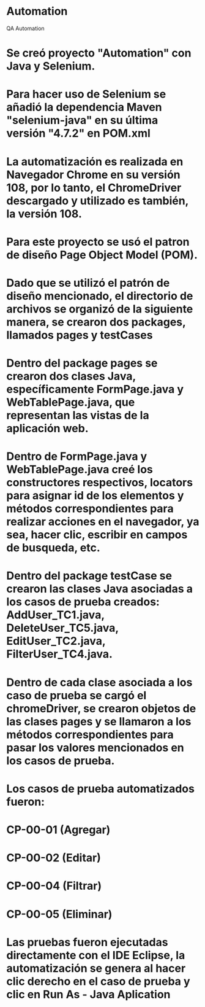 # Automation
QA Automation

# Se creó proyecto "Automation" con Java y Selenium.
# Para hacer uso de Selenium se añadió la dependencia Maven "selenium-java" en su última versión "4.7.2" en POM.xml
# La automatización es realizada en Navegador Chrome en su versión 108, por lo tanto, el ChromeDriver descargado y utilizado es también, la versión 108.
# Para este proyecto se usó el patron de diseño Page Object Model (POM).
# Dado que se utilizó el patrón de diseño mencionado, el directorio de archivos se organizó de la siguiente manera, se crearon dos packages, llamados pages y testCases
# Dentro del package pages se crearon dos clases Java, específicamente FormPage.java y WebTablePage.java, que representan las vistas de la aplicación web.
# Dentro de FormPage.java y WebTablePage.java creé los constructores respectivos, locators para asignar id de los elementos y métodos correspondientes para realizar acciones en el navegador, ya sea, hacer clic, escribir en campos de busqueda, etc.
# Dentro del package testCase se crearon las clases Java asociadas a los casos de prueba creados: AddUser_TC1.java, DeleteUser_TC5.java, EditUser_TC2.java, FilterUser_TC4.java.
# Dentro de cada clase asociada a los caso de prueba se cargó el chromeDriver, se crearon objetos de las clases pages y se llamaron a los métodos correspondientes para pasar los valores mencionados en los casos de prueba.

# Los casos de prueba automatizados fueron:
# CP-00-01 (Agregar)
# CP-00-02 (Editar)
# CP-00-04 (Filtrar)
# CP-00-05 (Eliminar)

# Las pruebas fueron ejecutadas directamente con el IDE Eclipse, la automatización se genera al hacer clic derecho en el caso de prueba y clic en Run As - Java Aplication
